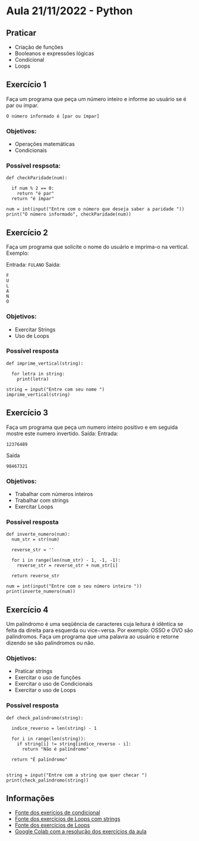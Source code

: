 # Aula 21/11/2022 - Python

## Praticar
- Criação de funções
- Booleanos e expressões lógicas
- Condicional
- Loops

## Exercício 1

Faça um programa que peça um número inteiro e informe ao usuário se é par ou ímpar.

`O número informado é [par ou ímpar]`

### Objetivos:
- Operações matemáticas 
- Condicionais

### Possível respsota:
```
def checkParidade(num):

  if num % 2 == 0:
    return "é par"
  return "é ímpar"

num = int(input("Entre com o número que deseja saber a paridade "))
print("O número informado", checkParidade(num))
```

## Exercício 2

Faça um programa que solicite o nome do usuário e imprima-o na vertical. Exemplo:

Entrada:
`FULANO`
Saída:
```
F
U
L
A
N
O
```

### Objetivos:
- Exercitar Strings
- Uso de Loops

### Possível resposta
```
def imprime_vertical(string):

  for letra in string:
    print(letra)

string = input("Entre com seu nome ")
imprime_vertical(string)
```

## Exercício 3

Faça um programa que peça um numero inteiro positivo e em seguida mostre este numero invertido. Saída:
Entrada:
```
12376489
```
Saída
```
98467321
```

### Objetivos:
- Trabalhar com números inteiros
- Trabalhar com strings
- Exercitar Loops

### Possível resposta
```
def inverte_numero(num):
  num_str = str(num)

  reverse_str = ''

  for i in range(len(num_str) - 1, -1, -1):
    reverse_str = reverse_str + num_str[i]
  
  return reverse_str

num = int(input("Entre com o seu número inteiro "))
print(inverte_numero(num))
```

## Exercício 4

 Um palíndromo é uma seqüência de caracteres cuja leitura é idêntica se feita da direita para esquerda ou vice−versa. Por exemplo: OSSO e OVO são palíndromos. Faça um programa que uma palavra ao usuário e retorne dizendo se são palíndromos ou não.


### Objetivos:
- Praticar strings
- Exercitar o uso de funções
- Exercitar o uso de Condicionais
- Exercitar o uso de Loops
  
### Possível resposta
```
def check_palindromo(string):

  indice_reverso = len(string) - 1
  
  for i in range(len(string)):
    if string[i] != string[indice_reverso - i]:
      return "Não é palíndromo"

  return "É palíndromo"


string = input("Entre com a string que quer checar ")
print(check_palindromo(string))
```

## Informações

- [Fonte dos exerícios de condicional](https://wiki.python.org.br/EstruturaDeDecisao)
- [Fonte dos exercícios de Loops com strings](https://wiki.python.org.br/ExerciciosComStrings)
- [Fonte dos exercícios de Loops](https://wiki.python.org.br/EstruturaDeRepeticao)
- [Google Colab com a resolução dos exercícios da aula](https://colab.research.google.com/drive/1Suqiuk9f_6kSrtGRa0xwMoDuNCWrvz_C?usp=sharing)
